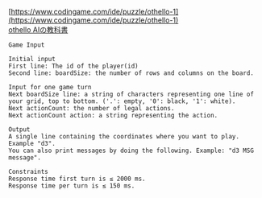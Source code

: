 [https://www.codingame.com/ide/puzzle/othello-1](https://www.codingame.com/ide/puzzle/othello-1)  
[othello AIの教科書](https://note.com/nyanyan_cubetech/m/m54104c8d2f12)

```
Game Input

Initial input
First line: The id of the player(id)
Second line: boardSize: the number of rows and columns on the board.

Input for one game turn
Next boardSize line: a string of characters representing one line of your grid, top to bottom. ('.': empty, '0': black, '1': white).
Next actionCount: the number of legal actions.
Next actionCount action: a string representing the action.

Output
A single line containing the coordinates where you want to play. Example "d3".
You can also print messages by doing the following. Example: "d3 MSG message".

Constraints
Response time first turn is ≤ 2000 ms.
Response time per turn is ≤ 150 ms.
```
